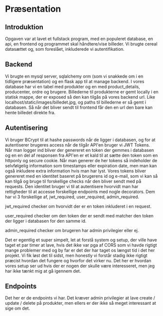# Præsentation

## Introduktion

Opgaven var at lavet et fullstack program, med en populeret database, en api, en frontend og programmet skal håndtere/vise billeder. Vi brugte cereal datasættet og, som foreslået, inkluderede vi autentifikation.

## Backend

Vi brugte en mysql server, sqlalchemy orm (som vi snakkede om i en tidligere præsentation) og en flask app til at manage backend.
I vores database har vi en tabel med produkter og en med product_details, producenter, ordre og brugere. 
Billederne til produkterne er gemt locally i en statisk mappe, der er exposed så den kan tilgås på vores backend url. Like localhost/static/images/billedet.jpg, og paths til billederne er så gemt i databasen. Så når det bliver sendt til frontend får den en url den bare kan hente billedet direkte fra.

## Autentisering

Vi bruger BCrypt til at hashe passwords når de ligger i databasen, og for at autentiserer brugeres access når de tilgår API'en bruger vi JWT Tokens. Når man logger ind bliver der genereret en token der gemmes i databasen og en en del af responsen fra API'en er et kald til at sætte den token som en httponly og secure cookie. 
Når man generer de her tokens så indeholder de selvfølgelig information som timestamps eller expiration date, men man kan også inkludere extra information hvis man har lyst. Vores tokens bliver genereret med en identitet baseret på brugerens id og e-mail, som vi kan så kan tilgå og bruge til forskellige checks når den bliver sendt med på requests. 
Den identitet bruger vi til at autentisere hvorvidt man har rettigheder til at accesse forskellige endpoints med nogle decorators. Dem har vi 3 forskellige af, jwt_required, user_required, admin_required. 

jwt_required checker om hvorvidt der er en token inkluderet i en request.

user_required checker om den token der er sendt med matcher den token der ligger i databasen for den samme id.

admin_required checker om brugeren har admin privilegier eller ej.

Det er egentlig et super simpelt, let at forstå system og setup, der ville have taget et par timer at lave, hvis det ikke var pga af CORS som vi havde rigtigt mange problemer med og by far er det der har taget os længst tid i det her projekt. Vi fik løst det til sidst, men honestly vi forstår stadig ikke rigtigt præcist hvordan det fungere og hvorfor det virker nu. Det her er hvordan vores setup ser ud hvis der er nogen der skulle være interesseret, men jeg har ikke tænkt mig at gå igennem det.

## Endpoints
Det her er de endpoints vi har. Det kræver admin privilegier at lave create / update / delete på produkter, men ellers er der ikke så meget interessant at sige om det.
